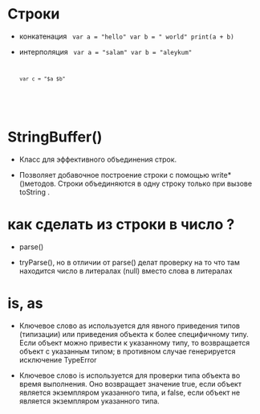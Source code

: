 # Строки

- конкатенация
  <code>
  var a = "hello"
  var b = " world"
  print(a + b)
  </code>

- интерполяция
  <code>
  var a = "salam"
  var b = "aleykum"

      var c = "$a $b"

</code>

# StringBuffer()

- Класс для эффективного объединения строк.

- Позволяет добавочное построение строки с помощью write\*()методов. Строки объединяются в одну строку только при вызове toString .

# как сделать из строки в число ?

- parse()

- tryParse(), но в отличии от parse() делат проверку на то что там находится число в литералах (null) вместо слова в литералах

# is, as

- Ключевое слово as используется для явного приведения типов (типизации) или приведения объекта к более специфичному типу. Если объект можно привести к указанному типу, то возвращается объект с указанным типом; в противном случае генерируется исключение TypeError

- Ключевое слово is используется для проверки типа объекта во время выполнения. Оно возвращает значение true, если объект является экземпляром указанного типа, и false, если объект не является экземпляром указанного типа.
